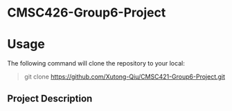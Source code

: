 # CMSC426-Group6-Project

# Usage
The following command will clone the repository to your local:
> git clone https://github.com/Xutong-Qiu/CMSC421-Group6-Project.git
## Project Description
